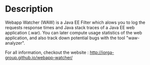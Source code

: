 # Description
Webapp Watcher (WAW) is a Java EE Filter which alows you to log the requests response times and Java stack traces of a Java EE web application (.war). You can later compute usage statistics of the web application, and also track down potential bugs with the tool "waw-analyzer".

For all information, checkout the website : http://iorga-group.github.io/webapp-watcher/

